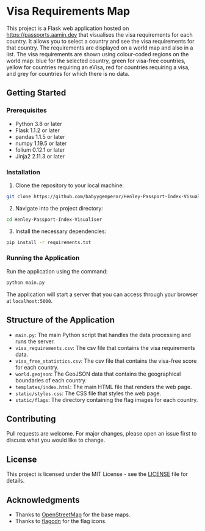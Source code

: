 # Visa Requirements Map

This project is a Flask web application hosted on https://passports.aamin.dev that visualises the visa requirements for each country. It allows you to select a country and see the visa requirements for that country. The requirements are displayed on a world map and also in a list. The visa requirements are shown using colour-coded regions on the world map: blue for the selected country, green for visa-free countries, yellow for countries requiring an eVisa, red for countries requiring a visa, and grey for countries for which there is no data.

## Getting Started

### Prerequisites

- Python 3.8 or later
- Flask 1.1.2 or later
- pandas 1.1.5 or later
- numpy 1.19.5 or later
- folium 0.12.1 or later
- Jinja2 2.11.3 or later

### Installation

1. Clone the repository to your local machine:

```bash
git clone https://github.com/babyygemperor/Henley-Passport-Index-Visualiser.git
```

2. Navigate into the project directory:

```bash
cd Henley-Passport-Index-Visualiser
```

3. Install the necessary dependencies:

```bash
pip install -r requirements.txt
```

### Running the Application

Run the application using the command:

```bash
python main.py
```

The application will start a server that you can access through your browser at `localhost:5000`.

## Structure of the Application

- `main.py`: The main Python script that handles the data processing and runs the server.
- `visa_requirements.csv`: The csv file that contains the visa requirements data.
- `visa_free_statistics.csv`: The csv file that contains the visa-free score for each country.
- `world.geojson`: The GeoJSON data that contains the geographical boundaries of each country.
- `templates/index.html`: The main HTML file that renders the web page.
- `static/styles.css`: The CSS file that styles the web page.
- `static/flags`: The directory containing the flag images for each country.

## Contributing

Pull requests are welcome. For major changes, please open an issue first to discuss what you would like to change.

## License

This project is licensed under the MIT License - see the [LICENSE](LICENSE) file for details.

## Acknowledgments

- Thanks to [OpenStreetMap](https://www.openstreetmap.org/) for the base maps.
- Thanks to [flagcdn](https://flagcdn.com/) for the flag icons.
